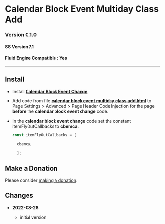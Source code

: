 # Calendar Block Event Multiday Class Add

### Version 0.1.0

#### SS Version 7.1

#### Fluid Engine Compatible : Yes

---

## Install

* Install **[Calendar Block Event Change][1]**.
  
* Add code from file **[calendar block event multiday class add.html][2]** to
  Page Settings > Advanced > Page Header Code Injection for the page **before**
  the **calendar block event change** code.
  
* In the **calendar block event change** code set the constant
  itemFlyOutCallbacks to **cbemca**.
  
  ```javascript
  const itemFlyOutCallbacks = [
  
    cbemca,
    
    ];
  ```

## Make a Donation

Please consider [making a donation][3].

## Changes

<!-- * **2022-08-28**

  * fix for first day of multi day event not spanning two days because of local
    time zone
  * bumped version to 0.1.1
  -->
* **2022-08-28**

  * initial version

[1]: https://github.com/tomsWebConsulting/twcsl/tree/main/v7.1/Calendar%20Block%20Event%20Change#calendar-block-event-change
[2]: calendar%20block%20event%20multiday%20class%20add.html#L1
[3]: https://github.com/tomsWebConsulting/twcsl#make-a-donation

